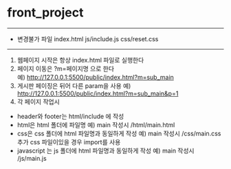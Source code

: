 # front_project

---
* 변경불가 파일
index.html
js/include.js
css/reset.css  
---
1. 웹페이지 시작은 항상 index.html 파일로 실행한다
2. 페이지 이동은 ?m=페이지명 으로 한다  
예) http://127.0.0.1:5500/public/index.html?m=sub_main
3. 게시판 페이징은 뒤어 다른 param을 사용
예) http://127.0.0.1:5500/public/index.html?m=sub_main&p=1
4. 각 페이지 작업시
- header와 footer는 html/include 에 작성
- html은 html 폴더에 파일명
    예) main 작성시 /html/main.html
- css은 css 폴더에 html 파일명과 동일하게 작성
    예) main 작성시 /css/main.css
        추가 css 파일이있을 경우 import를 사용
- javascript 는 js 폴더에 html 파일명과 동일하게 작성
    예) main 작성시 /js/main.js
            